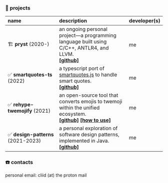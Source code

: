 ### 🔮 projects

| name | description | developer(s) |
|:----|:----|:----|
| 🏗️&nbsp;**pryst** (2020-) | an ongoing personal project—a programming language built using C/C++, ANTLR4, and LLVM.<br/>**[[github]](https://github.com/cliid/pryst)** | me |
| ✅&nbsp;**smartquotes-ts** (2022) | a typescript port of [smartquotes.js](https://github.com/kellym/smartquotes.js) to handle smart quotes.<br/> **[[github]](https://github.com/cliid/smartquotes-ts)** | me |
| ✅&nbsp;**rehype-twemojify** (2021) | an open-source tool that converts emojis to twemoji within the unified ecosystem.<br/> **[[github]](https://github.com/cliid/rehype-twemojify)** **[[how to use]](https://cliid.dev/blog/integrating-twemoji-with-rehype)** | me |
| ✅&nbsp;**design-patterns** (2021-2023) | a personal exploration of software design patterns, implemented in Java.<br/> **[[github]](https://github.com/cliid/design-patterns)** | me |

### ☎️ contacts

personal email: cliid (at) the proton mail
